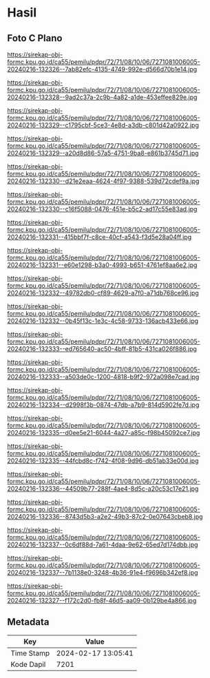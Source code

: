 # Hasil

## Foto C Plano

https://sirekap-obj-formc.kpu.go.id/ca55/pemilu/pdpr/72/71/08/10/06/7271081006005-20240216-132326--7ab82efc-4135-4749-992e-d566d70b1e14.jpg

https://sirekap-obj-formc.kpu.go.id/ca55/pemilu/pdpr/72/71/08/10/06/7271081006005-20240216-132328--9ad2c37a-2c9b-4a82-a1de-453effee829e.jpg

https://sirekap-obj-formc.kpu.go.id/ca55/pemilu/pdpr/72/71/08/10/06/7271081006005-20240216-132329--c1795cbf-5ce3-4e8d-a3db-c801d42a0922.jpg

https://sirekap-obj-formc.kpu.go.id/ca55/pemilu/pdpr/72/71/08/10/06/7271081006005-20240216-132329--a20d8d86-57a5-4751-9ba8-e861b3745d71.jpg

https://sirekap-obj-formc.kpu.go.id/ca55/pemilu/pdpr/72/71/08/10/06/7271081006005-20240216-132330--d21e2eaa-4624-4f97-9388-539d72cdef9a.jpg

https://sirekap-obj-formc.kpu.go.id/ca55/pemilu/pdpr/72/71/08/10/06/7271081006005-20240216-132330--c16f5088-0476-451e-b5c2-ad17c55e83ad.jpg

https://sirekap-obj-formc.kpu.go.id/ca55/pemilu/pdpr/72/71/08/10/06/7271081006005-20240216-132331--415bbf7f-c8ce-40cf-a543-f3d5e28a04ff.jpg

https://sirekap-obj-formc.kpu.go.id/ca55/pemilu/pdpr/72/71/08/10/06/7271081006005-20240216-132331--e60e1298-b3a0-4993-b651-4761ef8aa6e2.jpg

https://sirekap-obj-formc.kpu.go.id/ca55/pemilu/pdpr/72/71/08/10/06/7271081006005-20240216-132332--49782db0-cf89-4629-a7f0-a71db768ce96.jpg

https://sirekap-obj-formc.kpu.go.id/ca55/pemilu/pdpr/72/71/08/10/06/7271081006005-20240216-132332--0b45f13c-1e3c-4c58-9733-136acb433e66.jpg

https://sirekap-obj-formc.kpu.go.id/ca55/pemilu/pdpr/72/71/08/10/06/7271081006005-20240216-132333--ed765640-ac50-4bff-81b5-431ca026f886.jpg

https://sirekap-obj-formc.kpu.go.id/ca55/pemilu/pdpr/72/71/08/10/06/7271081006005-20240216-132333--a503de0c-1200-4818-b9f2-972a098e7cad.jpg

https://sirekap-obj-formc.kpu.go.id/ca55/pemilu/pdpr/72/71/08/10/06/7271081006005-20240216-132334--d2998f3b-0874-47db-a7b9-814d5902fe7d.jpg

https://sirekap-obj-formc.kpu.go.id/ca55/pemilu/pdpr/72/71/08/10/06/7271081006005-20240216-132335--d0ee5e21-6044-4a27-a85c-f98b45092ce7.jpg

https://sirekap-obj-formc.kpu.go.id/ca55/pemilu/pdpr/72/71/08/10/06/7271081006005-20240216-132335--44fcbd8c-f742-4f08-9d96-db51ab33e00d.jpg

https://sirekap-obj-formc.kpu.go.id/ca55/pemilu/pdpr/72/71/08/10/06/7271081006005-20240216-132336--44509b77-288f-4ae4-8d5c-a20c53c17e21.jpg

https://sirekap-obj-formc.kpu.go.id/ca55/pemilu/pdpr/72/71/08/10/06/7271081006005-20240216-132336--8743d5b3-a2e2-49b3-87c2-0e07643cbeb8.jpg

https://sirekap-obj-formc.kpu.go.id/ca55/pemilu/pdpr/72/71/08/10/06/7271081006005-20240216-132337--0c6df88d-7a61-4daa-9e62-65ed7d174dbb.jpg

https://sirekap-obj-formc.kpu.go.id/ca55/pemilu/pdpr/72/71/08/10/06/7271081006005-20240216-132337--7b1138e0-3248-4b36-91e4-f9696b342ef8.jpg

https://sirekap-obj-formc.kpu.go.id/ca55/pemilu/pdpr/72/71/08/10/06/7271081006005-20240216-132327--f172c2d0-fb8f-46d5-aa09-0b129be4a866.jpg


## Metadata

| Key        | Value               |
| ---------- | ------------------- |
| Time Stamp | 2024-02-17 13:05:41 |
| Kode Dapil | 7201                |



